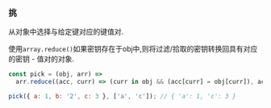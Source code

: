 ### 挑

从对象中选择与给定键对应的键值对. 

使用`array.reduce()`如果密钥存在于obj中,则将过滤/拾取的密钥转换回具有对应的密钥 - 值对的对象. 

```js
const pick = (obj, arr) =>
  arr.reduce((acc, curr) => (curr in obj && (acc[curr] = obj[curr]), acc), {});
```

```js
pick({ a: 1, b: '2', c: 3 }, ['a', 'c']); // { 'a': 1, 'c': 3 }
```